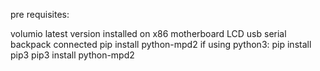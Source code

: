 pre requisites:

volumio latest version installed on x86 motherboard
LCD usb serial backpack connected
pip install python-mpd2
if using python3:
pip install pip3
pip3 install python-mpd2
